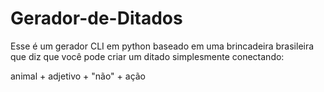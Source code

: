 # Gerador-de-Ditados
Esse é um gerador CLI em python baseado em uma brincadeira brasileira que diz que você pode criar um ditado simplesmente conectando:

animal + adjetivo + "não" + ação

